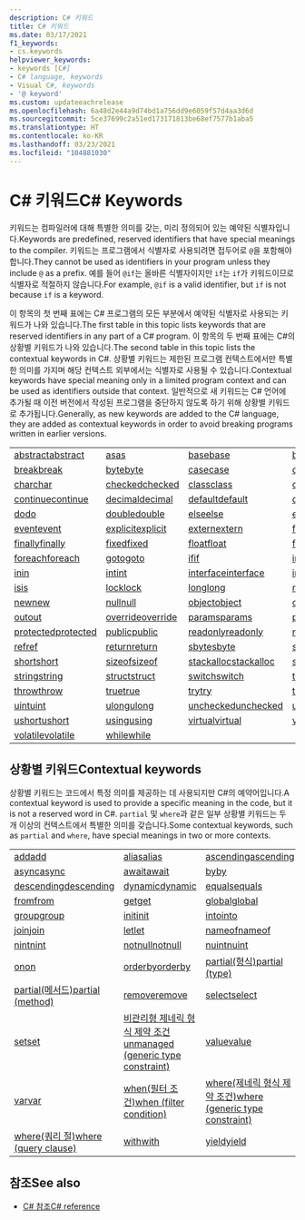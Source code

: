 ```yaml
---
description: C# 키워드
title: C# 키워드
ms.date: 03/17/2021
f1_keywords:
- cs.keywords
helpviewer_keywords:
- keywords [C#]
- C# language, keywords
- Visual C#, keywords
- '@ keyword'
ms.custom: updateeachrelease
ms.openlocfilehash: 6a48d2e44a9d74bd1a756dd9e6059f57d4aa3d6d
ms.sourcegitcommit: 5ce37699c2a51ed173171813be68ef7577b1aba5
ms.translationtype: HT
ms.contentlocale: ko-KR
ms.lasthandoff: 03/23/2021
ms.locfileid: "104881030"
---
```

# <a name="c-keywords"></a><span data-ttu-id="8e9a6-103">C# 키워드</span><span class="sxs-lookup"><span data-stu-id="8e9a6-103">C# Keywords</span></span>

<span data-ttu-id="8e9a6-104">키워드는 컴파일러에 대해 특별한 의미를 갖는, 미리 정의되어 있는 예약된 식별자입니다.</span><span class="sxs-lookup"><span data-stu-id="8e9a6-104">Keywords are predefined, reserved identifiers that have special meanings to the compiler.</span></span> <span data-ttu-id="8e9a6-105">키워드는 프로그램에서 식별자로 사용되려면 접두어로 `@`을 포함해야 합니다.</span><span class="sxs-lookup"><span data-stu-id="8e9a6-105">They cannot be used as identifiers in your program unless they include `@` as a prefix.</span></span> <span data-ttu-id="8e9a6-106">예를 들어 `@if`는 올바른 식별자이지만 `if`는 `if`가 키워드이므로 식별자로 적절하지 않습니다.</span><span class="sxs-lookup"><span data-stu-id="8e9a6-106">For example, `@if` is a valid identifier, but `if` is not because `if` is a keyword.</span></span>  
  
 <span data-ttu-id="8e9a6-107">이 항목의 첫 번째 표에는 C# 프로그램의 모든 부분에서 예약된 식별자로 사용되는 키워드가 나와 있습니다.</span><span class="sxs-lookup"><span data-stu-id="8e9a6-107">The first table in this topic lists keywords that are reserved identifiers in any part of a C# program.</span></span> <span data-ttu-id="8e9a6-108">이 항목의 두 번째 표에는 C#의 상황별 키워드가 나와 있습니다.</span><span class="sxs-lookup"><span data-stu-id="8e9a6-108">The second table in this topic lists the contextual keywords in C#.</span></span> <span data-ttu-id="8e9a6-109">상황별 키워드는 제한된 프로그램 컨텍스트에서만 특별한 의미를 가지며 해당 컨텍스트 외부에서는 식별자로 사용될 수 있습니다.</span><span class="sxs-lookup"><span data-stu-id="8e9a6-109">Contextual keywords have special meaning only in a limited program context and can be used as identifiers outside that context.</span></span> <span data-ttu-id="8e9a6-110">일반적으로 새 키워드는 C# 언어에 추가될 때 이전 버전에서 작성된 프로그램을 중단하지 않도록 하기 위해 상황별 키워드로 추가됩니다.</span><span class="sxs-lookup"><span data-stu-id="8e9a6-110">Generally, as new keywords are added to the C# language, they are added as contextual keywords in order to avoid breaking programs written in earlier versions.</span></span>  
  
|||||  
|---|---|---|---|  
|[<span data-ttu-id="8e9a6-111">abstract</span><span class="sxs-lookup"><span data-stu-id="8e9a6-111">abstract</span></span>](abstract.md)|[<span data-ttu-id="8e9a6-112">as</span><span class="sxs-lookup"><span data-stu-id="8e9a6-112">as</span></span>](../operators/type-testing-and-cast.md#as-operator)|[<span data-ttu-id="8e9a6-113">base</span><span class="sxs-lookup"><span data-stu-id="8e9a6-113">base</span></span>](base.md)|[<span data-ttu-id="8e9a6-114">bool</span><span class="sxs-lookup"><span data-stu-id="8e9a6-114">bool</span></span>](../builtin-types/bool.md)|  
|[<span data-ttu-id="8e9a6-115">break</span><span class="sxs-lookup"><span data-stu-id="8e9a6-115">break</span></span>](break.md)|[<span data-ttu-id="8e9a6-116">byte</span><span class="sxs-lookup"><span data-stu-id="8e9a6-116">byte</span></span>](../builtin-types/integral-numeric-types.md)|[<span data-ttu-id="8e9a6-117">case</span><span class="sxs-lookup"><span data-stu-id="8e9a6-117">case</span></span>](switch.md)|[<span data-ttu-id="8e9a6-118">catch</span><span class="sxs-lookup"><span data-stu-id="8e9a6-118">catch</span></span>](try-catch.md)|  
|[<span data-ttu-id="8e9a6-119">char</span><span class="sxs-lookup"><span data-stu-id="8e9a6-119">char</span></span>](../builtin-types/char.md)|[<span data-ttu-id="8e9a6-120">checked</span><span class="sxs-lookup"><span data-stu-id="8e9a6-120">checked</span></span>](checked.md)|[<span data-ttu-id="8e9a6-121">class</span><span class="sxs-lookup"><span data-stu-id="8e9a6-121">class</span></span>](class.md)|[<span data-ttu-id="8e9a6-122">const</span><span class="sxs-lookup"><span data-stu-id="8e9a6-122">const</span></span>](const.md)|  
|[<span data-ttu-id="8e9a6-123">continue</span><span class="sxs-lookup"><span data-stu-id="8e9a6-123">continue</span></span>](continue.md)|[<span data-ttu-id="8e9a6-124">decimal</span><span class="sxs-lookup"><span data-stu-id="8e9a6-124">decimal</span></span>](../builtin-types/floating-point-numeric-types.md)|[<span data-ttu-id="8e9a6-125">default</span><span class="sxs-lookup"><span data-stu-id="8e9a6-125">default</span></span>](default.md)|[<span data-ttu-id="8e9a6-126">delegate</span><span class="sxs-lookup"><span data-stu-id="8e9a6-126">delegate</span></span>](../builtin-types/reference-types.md)|  
|[<span data-ttu-id="8e9a6-127">do</span><span class="sxs-lookup"><span data-stu-id="8e9a6-127">do</span></span>](do.md)|[<span data-ttu-id="8e9a6-128">double</span><span class="sxs-lookup"><span data-stu-id="8e9a6-128">double</span></span>](../builtin-types/floating-point-numeric-types.md)|[<span data-ttu-id="8e9a6-129">else</span><span class="sxs-lookup"><span data-stu-id="8e9a6-129">else</span></span>](if-else.md)|[<span data-ttu-id="8e9a6-130">enum</span><span class="sxs-lookup"><span data-stu-id="8e9a6-130">enum</span></span>](../builtin-types/enum.md)|  
|[<span data-ttu-id="8e9a6-131">event</span><span class="sxs-lookup"><span data-stu-id="8e9a6-131">event</span></span>](event.md)|[<span data-ttu-id="8e9a6-132">explicit</span><span class="sxs-lookup"><span data-stu-id="8e9a6-132">explicit</span></span>](../operators/user-defined-conversion-operators.md)|[<span data-ttu-id="8e9a6-133">extern</span><span class="sxs-lookup"><span data-stu-id="8e9a6-133">extern</span></span>](extern.md)|[<span data-ttu-id="8e9a6-134">false</span><span class="sxs-lookup"><span data-stu-id="8e9a6-134">false</span></span>](../builtin-types/bool.md)|  
|[<span data-ttu-id="8e9a6-135">finally</span><span class="sxs-lookup"><span data-stu-id="8e9a6-135">finally</span></span>](try-finally.md)|[<span data-ttu-id="8e9a6-136">fixed</span><span class="sxs-lookup"><span data-stu-id="8e9a6-136">fixed</span></span>](fixed-statement.md)|[<span data-ttu-id="8e9a6-137">float</span><span class="sxs-lookup"><span data-stu-id="8e9a6-137">float</span></span>](../builtin-types/floating-point-numeric-types.md)|[<span data-ttu-id="8e9a6-138">for</span><span class="sxs-lookup"><span data-stu-id="8e9a6-138">for</span></span>](for.md)|  
|[<span data-ttu-id="8e9a6-139">foreach</span><span class="sxs-lookup"><span data-stu-id="8e9a6-139">foreach</span></span>](foreach-in.md)|[<span data-ttu-id="8e9a6-140">goto</span><span class="sxs-lookup"><span data-stu-id="8e9a6-140">goto</span></span>](goto.md)|[<span data-ttu-id="8e9a6-141">if</span><span class="sxs-lookup"><span data-stu-id="8e9a6-141">if</span></span>](if-else.md)|[<span data-ttu-id="8e9a6-142">implicit</span><span class="sxs-lookup"><span data-stu-id="8e9a6-142">implicit</span></span>](../operators/user-defined-conversion-operators.md)|  
|[<span data-ttu-id="8e9a6-143">in</span><span class="sxs-lookup"><span data-stu-id="8e9a6-143">in</span></span>](in.md)|[<span data-ttu-id="8e9a6-144">int</span><span class="sxs-lookup"><span data-stu-id="8e9a6-144">int</span></span>](../builtin-types/integral-numeric-types.md)|[<span data-ttu-id="8e9a6-145">interface</span><span class="sxs-lookup"><span data-stu-id="8e9a6-145">interface</span></span>](interface.md)|[<span data-ttu-id="8e9a6-146">internal</span><span class="sxs-lookup"><span data-stu-id="8e9a6-146">internal</span></span>](internal.md)|
|[<span data-ttu-id="8e9a6-147">is</span><span class="sxs-lookup"><span data-stu-id="8e9a6-147">is</span></span>](is.md)|[<span data-ttu-id="8e9a6-148">lock</span><span class="sxs-lookup"><span data-stu-id="8e9a6-148">lock</span></span>](lock-statement.md)|[<span data-ttu-id="8e9a6-149">long</span><span class="sxs-lookup"><span data-stu-id="8e9a6-149">long</span></span>](../builtin-types/integral-numeric-types.md)|[<span data-ttu-id="8e9a6-150">namespace</span><span class="sxs-lookup"><span data-stu-id="8e9a6-150">namespace</span></span>](namespace.md)|
|[<span data-ttu-id="8e9a6-151">new</span><span class="sxs-lookup"><span data-stu-id="8e9a6-151">new</span></span>](../operators/new-operator.md)|[<span data-ttu-id="8e9a6-152">null</span><span class="sxs-lookup"><span data-stu-id="8e9a6-152">null</span></span>](null.md)|[<span data-ttu-id="8e9a6-153">object</span><span class="sxs-lookup"><span data-stu-id="8e9a6-153">object</span></span>](../builtin-types/reference-types.md)|[<span data-ttu-id="8e9a6-154">operator</span><span class="sxs-lookup"><span data-stu-id="8e9a6-154">operator</span></span>](../operators/operator-overloading.md)|
|[<span data-ttu-id="8e9a6-155">out</span><span class="sxs-lookup"><span data-stu-id="8e9a6-155">out</span></span>](out.md)|[<span data-ttu-id="8e9a6-156">override</span><span class="sxs-lookup"><span data-stu-id="8e9a6-156">override</span></span>](override.md)|[<span data-ttu-id="8e9a6-157">params</span><span class="sxs-lookup"><span data-stu-id="8e9a6-157">params</span></span>](params.md)|[<span data-ttu-id="8e9a6-158">private</span><span class="sxs-lookup"><span data-stu-id="8e9a6-158">private</span></span>](private.md)|
|[<span data-ttu-id="8e9a6-159">protected</span><span class="sxs-lookup"><span data-stu-id="8e9a6-159">protected</span></span>](protected.md)|[<span data-ttu-id="8e9a6-160">public</span><span class="sxs-lookup"><span data-stu-id="8e9a6-160">public</span></span>](public.md)|[<span data-ttu-id="8e9a6-161">readonly</span><span class="sxs-lookup"><span data-stu-id="8e9a6-161">readonly</span></span>](readonly.md)|[<span data-ttu-id="8e9a6-162">record</span><span class="sxs-lookup"><span data-stu-id="8e9a6-162">record</span></span>](../../programming-guide/classes-and-structs/records.md)|
|[<span data-ttu-id="8e9a6-163">ref</span><span class="sxs-lookup"><span data-stu-id="8e9a6-163">ref</span></span>](ref.md)|[<span data-ttu-id="8e9a6-164">return</span><span class="sxs-lookup"><span data-stu-id="8e9a6-164">return</span></span>](return.md)|[<span data-ttu-id="8e9a6-165">sbyte</span><span class="sxs-lookup"><span data-stu-id="8e9a6-165">sbyte</span></span>](../builtin-types/integral-numeric-types.md)|[<span data-ttu-id="8e9a6-166">sealed</span><span class="sxs-lookup"><span data-stu-id="8e9a6-166">sealed</span></span>](sealed.md)|
|[<span data-ttu-id="8e9a6-167">short</span><span class="sxs-lookup"><span data-stu-id="8e9a6-167">short</span></span>](../builtin-types/integral-numeric-types.md)|[<span data-ttu-id="8e9a6-168">sizeof</span><span class="sxs-lookup"><span data-stu-id="8e9a6-168">sizeof</span></span>](../operators/sizeof.md)|[<span data-ttu-id="8e9a6-169">stackalloc</span><span class="sxs-lookup"><span data-stu-id="8e9a6-169">stackalloc</span></span>](../operators/stackalloc.md)|[<span data-ttu-id="8e9a6-170">static</span><span class="sxs-lookup"><span data-stu-id="8e9a6-170">static</span></span>](static.md)|
|[<span data-ttu-id="8e9a6-171">string</span><span class="sxs-lookup"><span data-stu-id="8e9a6-171">string</span></span>](../builtin-types/reference-types.md)|[<span data-ttu-id="8e9a6-172">struct</span><span class="sxs-lookup"><span data-stu-id="8e9a6-172">struct</span></span>](../builtin-types/struct.md)|[<span data-ttu-id="8e9a6-173">switch</span><span class="sxs-lookup"><span data-stu-id="8e9a6-173">switch</span></span>](switch.md)|[<span data-ttu-id="8e9a6-174">this</span><span class="sxs-lookup"><span data-stu-id="8e9a6-174">this</span></span>](this.md)|
|[<span data-ttu-id="8e9a6-175">throw</span><span class="sxs-lookup"><span data-stu-id="8e9a6-175">throw</span></span>](throw.md)|[<span data-ttu-id="8e9a6-176">true</span><span class="sxs-lookup"><span data-stu-id="8e9a6-176">true</span></span>](../builtin-types/bool.md)|[<span data-ttu-id="8e9a6-177">try</span><span class="sxs-lookup"><span data-stu-id="8e9a6-177">try</span></span>](try-catch.md)|[<span data-ttu-id="8e9a6-178">typeof</span><span class="sxs-lookup"><span data-stu-id="8e9a6-178">typeof</span></span>](../operators/type-testing-and-cast.md#typeof-operator)|
|[<span data-ttu-id="8e9a6-179">uint</span><span class="sxs-lookup"><span data-stu-id="8e9a6-179">uint</span></span>](../builtin-types/integral-numeric-types.md)|[<span data-ttu-id="8e9a6-180">ulong</span><span class="sxs-lookup"><span data-stu-id="8e9a6-180">ulong</span></span>](../builtin-types/integral-numeric-types.md)|[<span data-ttu-id="8e9a6-181">unchecked</span><span class="sxs-lookup"><span data-stu-id="8e9a6-181">unchecked</span></span>](unchecked.md)|[<span data-ttu-id="8e9a6-182">unsafe</span><span class="sxs-lookup"><span data-stu-id="8e9a6-182">unsafe</span></span>](unsafe.md)|
|[<span data-ttu-id="8e9a6-183">ushort</span><span class="sxs-lookup"><span data-stu-id="8e9a6-183">ushort</span></span>](../builtin-types/integral-numeric-types.md)|[<span data-ttu-id="8e9a6-184">using</span><span class="sxs-lookup"><span data-stu-id="8e9a6-184">using</span></span>](using.md)|[<span data-ttu-id="8e9a6-185">virtual</span><span class="sxs-lookup"><span data-stu-id="8e9a6-185">virtual</span></span>](virtual.md)|[<span data-ttu-id="8e9a6-186">void</span><span class="sxs-lookup"><span data-stu-id="8e9a6-186">void</span></span>](../builtin-types/void.md)|
|[<span data-ttu-id="8e9a6-187">volatile</span><span class="sxs-lookup"><span data-stu-id="8e9a6-187">volatile</span></span>](volatile.md)|[<span data-ttu-id="8e9a6-188">while</span><span class="sxs-lookup"><span data-stu-id="8e9a6-188">while</span></span>](while.md)|

## <a name="contextual-keywords"></a><span data-ttu-id="8e9a6-189">상황별 키워드</span><span class="sxs-lookup"><span data-stu-id="8e9a6-189">Contextual keywords</span></span>

 <span data-ttu-id="8e9a6-190">상황별 키워드는 코드에서 특정 의미를 제공하는 데 사용되지만 C#의 예약어입니다.</span><span class="sxs-lookup"><span data-stu-id="8e9a6-190">A contextual keyword is used to provide a specific meaning in the code, but it is not a reserved word in C#.</span></span> <span data-ttu-id="8e9a6-191">`partial` 및 `where`과 같은 일부 상황별 키워드는 두 개 이상의 컨텍스트에서 특별한 의미를 갖습니다.</span><span class="sxs-lookup"><span data-stu-id="8e9a6-191">Some contextual keywords, such as `partial` and `where`, have special meanings in two or more contexts.</span></span>  
  
||||  
|---|---|---|  
|[<span data-ttu-id="8e9a6-192">add</span><span class="sxs-lookup"><span data-stu-id="8e9a6-192">add</span></span>](add.md)|[<span data-ttu-id="8e9a6-193">alias</span><span class="sxs-lookup"><span data-stu-id="8e9a6-193">alias</span></span>](extern-alias.md)|[<span data-ttu-id="8e9a6-194">ascending</span><span class="sxs-lookup"><span data-stu-id="8e9a6-194">ascending</span></span>](ascending.md)|
|[<span data-ttu-id="8e9a6-195">async</span><span class="sxs-lookup"><span data-stu-id="8e9a6-195">async</span></span>](async.md)|[<span data-ttu-id="8e9a6-196">await</span><span class="sxs-lookup"><span data-stu-id="8e9a6-196">await</span></span>](../operators/await.md)|[<span data-ttu-id="8e9a6-197">by</span><span class="sxs-lookup"><span data-stu-id="8e9a6-197">by</span></span>](by.md)|
|[<span data-ttu-id="8e9a6-198">descending</span><span class="sxs-lookup"><span data-stu-id="8e9a6-198">descending</span></span>](descending.md)|[<span data-ttu-id="8e9a6-199">dynamic</span><span class="sxs-lookup"><span data-stu-id="8e9a6-199">dynamic</span></span>](../builtin-types/reference-types.md)|[<span data-ttu-id="8e9a6-200">equals</span><span class="sxs-lookup"><span data-stu-id="8e9a6-200">equals</span></span>](equals.md)|
|[<span data-ttu-id="8e9a6-201">from</span><span class="sxs-lookup"><span data-stu-id="8e9a6-201">from</span></span>](from-clause.md)|[<span data-ttu-id="8e9a6-202">get</span><span class="sxs-lookup"><span data-stu-id="8e9a6-202">get</span></span>](get.md)|[<span data-ttu-id="8e9a6-203">global</span><span class="sxs-lookup"><span data-stu-id="8e9a6-203">global</span></span>](../operators/namespace-alias-qualifier.md)|
|[<span data-ttu-id="8e9a6-204">group</span><span class="sxs-lookup"><span data-stu-id="8e9a6-204">group</span></span>](group-clause.md)|[<span data-ttu-id="8e9a6-205">init</span><span class="sxs-lookup"><span data-stu-id="8e9a6-205">init</span></span>](init.md)|[<span data-ttu-id="8e9a6-206">into</span><span class="sxs-lookup"><span data-stu-id="8e9a6-206">into</span></span>](into.md)|
|[<span data-ttu-id="8e9a6-207">join</span><span class="sxs-lookup"><span data-stu-id="8e9a6-207">join</span></span>](join-clause.md)|[<span data-ttu-id="8e9a6-208">let</span><span class="sxs-lookup"><span data-stu-id="8e9a6-208">let</span></span>](let-clause.md)|[<span data-ttu-id="8e9a6-209">nameof</span><span class="sxs-lookup"><span data-stu-id="8e9a6-209">nameof</span></span>](../operators/nameof.md)|
|[<span data-ttu-id="8e9a6-210">nint</span><span class="sxs-lookup"><span data-stu-id="8e9a6-210">nint</span></span>](../builtin-types/nint-nuint.md)|[<span data-ttu-id="8e9a6-211">notnull</span><span class="sxs-lookup"><span data-stu-id="8e9a6-211">notnull</span></span>](../../programming-guide/generics/constraints-on-type-parameters.md#notnull-constraint)|[<span data-ttu-id="8e9a6-212">nuint</span><span class="sxs-lookup"><span data-stu-id="8e9a6-212">nuint</span></span>](../builtin-types/nint-nuint.md)|
|[<span data-ttu-id="8e9a6-213">on</span><span class="sxs-lookup"><span data-stu-id="8e9a6-213">on</span></span>](on.md)|[<span data-ttu-id="8e9a6-214">orderby</span><span class="sxs-lookup"><span data-stu-id="8e9a6-214">orderby</span></span>](orderby-clause.md)|[<span data-ttu-id="8e9a6-215">partial(형식)</span><span class="sxs-lookup"><span data-stu-id="8e9a6-215">partial (type)</span></span>](partial-type.md)|
|[<span data-ttu-id="8e9a6-216">partial(메서드)</span><span class="sxs-lookup"><span data-stu-id="8e9a6-216">partial (method)</span></span>](partial-method.md)|[<span data-ttu-id="8e9a6-217">remove</span><span class="sxs-lookup"><span data-stu-id="8e9a6-217">remove</span></span>](remove.md)|[<span data-ttu-id="8e9a6-218">select</span><span class="sxs-lookup"><span data-stu-id="8e9a6-218">select</span></span>](select-clause.md)|
|[<span data-ttu-id="8e9a6-219">set</span><span class="sxs-lookup"><span data-stu-id="8e9a6-219">set</span></span>](set.md)|[<span data-ttu-id="8e9a6-220">비관리형 제네릭 형식 제약 조건</span><span class="sxs-lookup"><span data-stu-id="8e9a6-220">unmanaged (generic type constraint)</span></span>](../../programming-guide/generics/constraints-on-type-parameters.md#unmanaged-constraint)|[<span data-ttu-id="8e9a6-221">value</span><span class="sxs-lookup"><span data-stu-id="8e9a6-221">value</span></span>](value.md)|
|[<span data-ttu-id="8e9a6-222">var</span><span class="sxs-lookup"><span data-stu-id="8e9a6-222">var</span></span>](var.md)|[<span data-ttu-id="8e9a6-223">when(필터 조건)</span><span class="sxs-lookup"><span data-stu-id="8e9a6-223">when (filter condition)</span></span>](when.md)|[<span data-ttu-id="8e9a6-224">where(제네릭 형식 제약 조건)</span><span class="sxs-lookup"><span data-stu-id="8e9a6-224">where (generic type constraint)</span></span>](where-generic-type-constraint.md)|
|[<span data-ttu-id="8e9a6-225">where(쿼리 절)</span><span class="sxs-lookup"><span data-stu-id="8e9a6-225">where (query clause)</span></span>](where-clause.md)|[<span data-ttu-id="8e9a6-226">with</span><span class="sxs-lookup"><span data-stu-id="8e9a6-226">with</span></span>](../operators/with-expression.md)|[<span data-ttu-id="8e9a6-227">yield</span><span class="sxs-lookup"><span data-stu-id="8e9a6-227">yield</span></span>](yield.md)||

## <a name="see-also"></a><span data-ttu-id="8e9a6-228">참조</span><span class="sxs-lookup"><span data-stu-id="8e9a6-228">See also</span></span>

- [<span data-ttu-id="8e9a6-229">C# 참조</span><span class="sxs-lookup"><span data-stu-id="8e9a6-229">C# reference</span></span>](../index.md)
